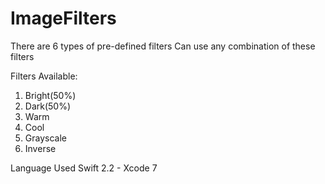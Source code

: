 # ImageFilters

There are 6 types of pre-defined filters
Can use any combination of these filters

Filters Available:
1. Bright(50%)
2. Dark(50%)
3. Warm
4. Cool
5. Grayscale
6. Inverse

Language Used Swift 2.2 - Xcode 7